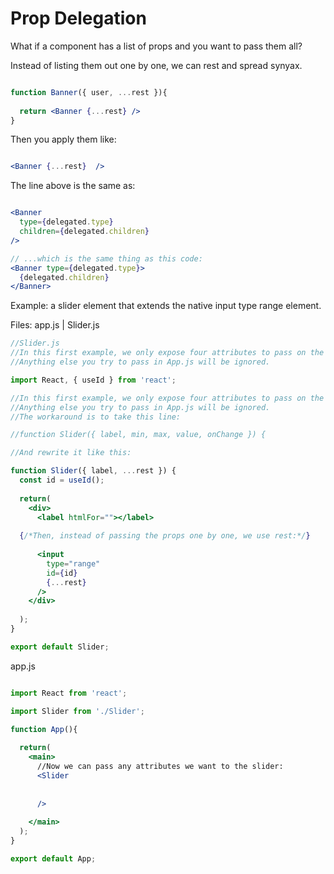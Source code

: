 # Prop Delegation

What if a component has a list of props and you want to pass them all?

Instead of listing them out one by one, we can rest and spread synyax.

```jsx

function Banner({ user, ...rest }){
  
  return <Banner {...rest} />
}

```

Then you apply them like:

```jsx

<Banner {...rest}  />

```

The line above is the same as:

```jsx

<Banner
  type={delegated.type}
  children={delegated.children}
/>

// ...which is the same thing as this code:
<Banner type={delegated.type}>
  {delegated.children}
</Banner>

```


Example: a slider element that extends the native input type range element.

Files: app.js | Slider.js

```jsx
//Slider.js
//In this first example, we only expose four attributes to pass on the range slider.
//Anything else you try to pass in App.js will be ignored.

import React, { useId } from 'react';

//In this first example, we only expose four attributes to pass on the range slider.
//Anything else you try to pass in App.js will be ignored.
//The workaround is to take this line:

//function Slider({ label, min, max, value, onChange }) {

//And rewrite it like this:

function Slider({ label, ...rest }) {
  const id = useId();
  
  return(
    <div>
      <label htmlFor=""></label>
      
  {/*Then, instead of passing the props one by one, we use rest:*/}
      
      <input 
        type="range"
        id={id}
        {...rest}
      />
    </div>
    
  );
}

export default Slider;

```
app.js

```jsx

import React from 'react';

import Slider from './Slider';

function App(){
  
  return(
    <main>
      //Now we can pass any attributes we want to the slider:
      <Slider 
      
      
      />
        
    </main>
  );
}

export default App;

```